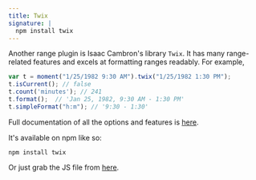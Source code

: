 ```yaml
---
title: Twix
signature: |
  npm install twix
---
```



Another range plugin is Isaac Cambron's library `Twix`. It has many
range-related features and excels at formatting ranges readably. For example,

<!-- skip-example -->
```javascript
var t = moment("1/25/1982 9:30 AM").twix("1/25/1982 1:30 PM");
t.isCurrent(); // false
t.count('minutes'); // 241
t.format();  // 'Jan 25, 1982, 9:30 AM - 1:30 PM'
t.simpleFormat("h:m"); // '9:30 - 1:30'
```

Full documentation of all the options and features is [here](http://icambron.github.io/twix.js).

It's available on npm like so:

```
npm install twix
```

Or just grab the JS file from [here](https://raw.github.com/icambron/twix.js/master/bin/twix.js).
